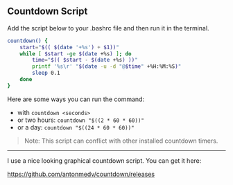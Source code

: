 ## Countdown Script

Add the script below to your .bashrc file and then run it in the terminal.

```bash
countdown() {
    start="$(( $(date '+%s') + $1))"
    while [ $start -ge $(date +%s) ]; do
        time="$(( $start - $(date +%s) ))"
        printf '%s\r' "$(date -u -d "@$time" +%H:%M:%S)"
        sleep 0.1
    done
}
```

Here are some ways you can run the command:

- with `countdown <seconds>` 
- or two hours: `countdown "$((2 * 60 * 60))"` 
- or a day: `countdown "$((24 * 60 * 60))"`

> Note: This script can conflict with other installed countdown timers.

---

I use a nice looking graphical countdown script. You can get it here:

https://github.com/antonmedv/countdown/releases


